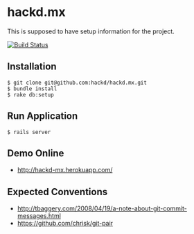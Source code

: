 hackd.mx
========

This is supposed to have setup information for the project.

[![Build Status](https://travis-ci.org/hackd/hackd.mx.png)](https://travis-ci.org/hackd/hackd.mx)

## Installation

```
$ git clone git@github.com:hackd/hackd.mx.git 
$ bundle install
$ rake db:setup
```

## Run Application

```
$ rails server
```

## Demo Online

* http://hackd-mx.herokuapp.com/

## Expected Conventions

* http://tbaggery.com/2008/04/19/a-note-about-git-commit-messages.html
* https://github.com/chrisk/git-pair
